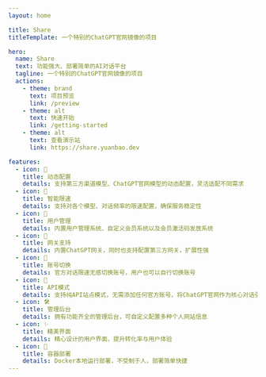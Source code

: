 ```yaml
---
layout: home

title: Share
titleTemplate: 一个特别的ChatGPT官网镜像的项目

hero:
  name: Share
  text: 功能强大、部署简单的AI对话平台
  tagline: 一个特别的ChatGPT官网镜像的项目
  actions:
    - theme: brand
      text: 项目预览
      link: /preview
    - theme: alt
      text: 快速开始
      link: /getting-started
    - theme: alt
      text: 查看演示站
      link: https://share.yuanbao.dev

features:
  - icon: 🔧
    title: 动态配置
    details: 支持第三方渠道模型、ChatGPT官网模型的动态配置，灵活适配不同需求
  - icon: 🚦
    title: 智能限速
    details: 支持对各个模型、对话频率的限速配置，确保服务稳定性
  - icon: 👥
    title: 用户管理
    details: 内置用户管理系统、自定义会员系统以及会员激活码发放系统
  - icon: 🌉
    title: 网关支持
    details: 内置ChatGPT网关，同时也支持配置第三方网关，扩展性强
  - icon: 🔄
    title: 账号切换
    details: 官方对话限速无感切换账号，用户也可以自行切换账号
  - icon: 🔌
    title: API模式
    details: 支持纯API站点模式，无需添加任何官方账号，将ChatGPT官网作为核心对话引擎
  - icon: 🛠️
    title: 管理后台
    details: 拥有功能齐全的管理后台，可自定义配置多种个人网站信息
  - icon: ✨
    title: 精美界面
    details: 精心设计的用户界面，提升转化率与用户体验
  - icon: 🐳
    title: 容器部署
    details: Docker本地运行部署，不受制于人，部署简单快捷
---
```


